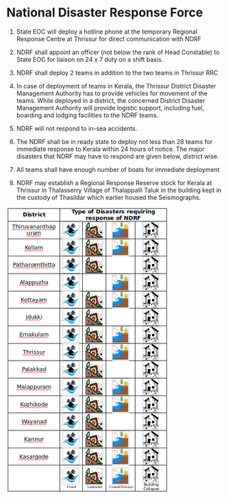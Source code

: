 # National Disaster Response Force

1. State EOC will deploy a hotline phone at the temporary Regional Response Centre at Thrissur for direct communication with NDRF
2. NDRF shall appoint an officer \(not below the rank of Head Constable\) to State EOC for liaison on 24 x 7 duty on a shift basis.
3. NDRF shall deploy 2 teams in addition to the two teams in Thrissur RRC
4. In case of deployment of teams in Kerala, the Thrissur District Disaster Management Authority has to provide vehicles for movement of the teams. While deployed in a district, the concerned District Disaster Management Authority will provide logistic support, including fuel, boarding and lodging facilities to the NDRF teams.
5. NDRF will not respond to in-sea accidents.
6. The NDRF shall be in ready state to deploy not less than 28 teams for immediate response to Kerala within 24 hours of notice. The major disasters that NDRF may have to respond are given below, district wise.
7. All teams shall have enough number of boats for immediate deployment
8. NDRF may establish a Regional Response Reserve stock for Kerala at Thrissur in Thalasserry Village of Thalappalli Taluk in the building kept in the custody of Thasildar which earlier housed the Seismographs.

    

![](../../.gitbook/assets/image%20%2812%29.png)

 


